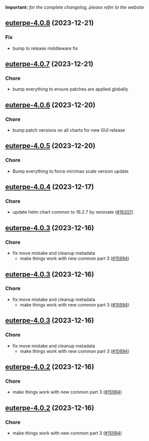 **Important:**
*for the complete changelog, please refer to the website*




## [euterpe-4.0.8](https://github.com/truecharts/charts/compare/euterpe-4.0.7...euterpe-4.0.8) (2023-12-21)

### Fix

- bump to release middleware fix
  
  


## [euterpe-4.0.7](https://github.com/truecharts/charts/compare/euterpe-4.0.6...euterpe-4.0.7) (2023-12-21)

### Chore

- bump everything to ensure patches are applied globally
  
  


## [euterpe-4.0.6](https://github.com/truecharts/charts/compare/euterpe-4.0.5...euterpe-4.0.6) (2023-12-20)

### Chore

- bump patch versions on all charts for new GUI release
  
  


## [euterpe-4.0.5](https://github.com/truecharts/charts/compare/euterpe-4.0.4...euterpe-4.0.5) (2023-12-20)

### Chore

- Bump everything to force min/max scale version update
  
  


## [euterpe-4.0.4](https://github.com/truecharts/charts/compare/euterpe-4.0.3...euterpe-4.0.4) (2023-12-17)

### Chore

- update helm chart common to 16.2.7 by renovate ([#16207](https://github.com/truecharts/charts/issues/16207))
  
  


## [euterpe-4.0.3](https://github.com/truecharts/charts/compare/euterpe-3.0.13...euterpe-4.0.3) (2023-12-16)

### Chore

- fix move mistake and cleanup metadata
  - make things work with new common part 3 ([#15994](https://github.com/truecharts/charts/issues/15994))
  
  


## [euterpe-4.0.3](https://github.com/truecharts/charts/compare/euterpe-3.0.13...euterpe-4.0.3) (2023-12-16)

### Chore

- fix move mistake and cleanup metadata
  - make things work with new common part 3 ([#15994](https://github.com/truecharts/charts/issues/15994))
  
  


## [euterpe-4.0.3](https://github.com/truecharts/charts/compare/euterpe-3.0.13...euterpe-4.0.3) (2023-12-16)

### Chore

- fix move mistake and cleanup metadata
  - make things work with new common part 3 ([#15994](https://github.com/truecharts/charts/issues/15994))
  
  


## [euterpe-4.0.2](https://github.com/truecharts/charts/compare/euterpe-3.0.13...euterpe-4.0.2) (2023-12-16)

### Chore

- make things work with new common part 3 ([#15994](https://github.com/truecharts/charts/issues/15994))
  
  


## [euterpe-4.0.2](https://github.com/truecharts/charts/compare/euterpe-3.0.13...euterpe-4.0.2) (2023-12-16)

### Chore

- make things work with new common part 3 ([#15994](https://github.com/truecharts/charts/issues/15994))
  
  


